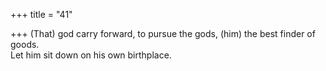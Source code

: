 +++
title = "41"

+++
(That) god carry forward, to pursue the gods, (him) the best finder  of goods.  
Let him sit down on his own birthplace.  